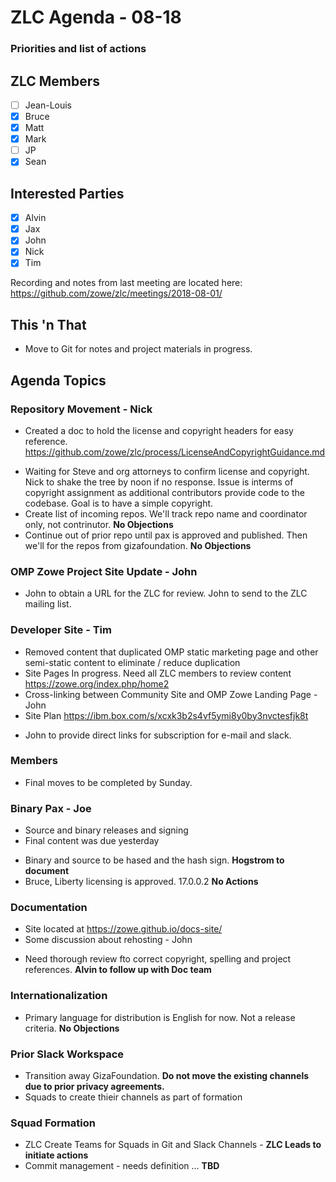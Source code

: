 # ZLC Agenda - 08-18
### Priorities and list of actions 

## ZLC Members

- [ ] Jean-Louis
- [X] Bruce
- [X] Matt
- [X] Mark
- [ ] JP
- [X] Sean

## Interested Parties

- [X] Alvin
- [X] Jax
- [X] John
- [X] Nick
- [X] Tim

Recording and notes from last meeting are located here:  https://github.com/zowe/zlc/meetings/2018-08-01/

## This 'n That
* Move to Git for notes and project materials in progress.

## Agenda Topics
### Repository Movement - Nick
* Created a doc to hold the license and copyright headers for easy reference.  https://github.com/zowe/zlc/process/LicenseAndCopyrightGuidance.md
+ Waiting for Steve and org attorneys to confirm license and copyright.  Nick to shake the tree by noon if no response.
Issue is interms of copyright assignment as additional contributors provide code to the codebase.  Goal is to have a simple copyright.  
+ Create list of incoming repos.  We'll track repo name and coordinator only, not contrinutor.  **No Objections**
+ Continue out of prior repo until pax is approved and published.  Then we'll for the repos from gizafoundation.  **No Objections**
### OMP Zowe Project Site Update - John
+ John to obtain a URL for the ZLC for review.  John to send to the ZLC mailing list.
### Developer Site - Tim
* Removed content that duplicated OMP static marketing page and other semi-static content to eliminate / reduce duplication
* Site Pages In progress.  Need all ZLC members to review content https://zowe.org/index.php/home2
* Cross-linking between Community Site and OMP Zowe Landing Page - John
* Site Plan https://ibm.box.com/s/xcxk3b2s4vf5ymi8y0by3nvctesfjk8t
+ John to provide direct links for subscription for e-mail and slack.
### Members
* Final moves to be completed by Sunday.
### Binary Pax - Joe
* Source and binary releases and signing
* Final content was due yesterday
+ Binary and source to be hased and the hash sign.  **Hogstrom to document**
+ Bruce, Liberty licensing is approved.    17.0.0.2  **No Actions**
### Documentation
* Site located at https://zowe.github.io/docs-site/
* Some discussion about rehosting - John
+ Need thorough review fto correct copyright, spelling and project references.  **Alvin to follow up with Doc team**
### Internationalization
* Primary language for distribution is English for now.  Not a release criteria.  **No Objections**
### Prior Slack Workspace
+ Transition away GizaFoundation.  **Do not move the existing channels due to prior privacy agreements.**
+ Squads to create thieir channels as part of formation
### Squad Formation
+ ZLC Create Teams for Squads in Git and Slack Channels - **ZLC Leads to initiate actions**
+ Commit management - needs definition ... **TBD**

